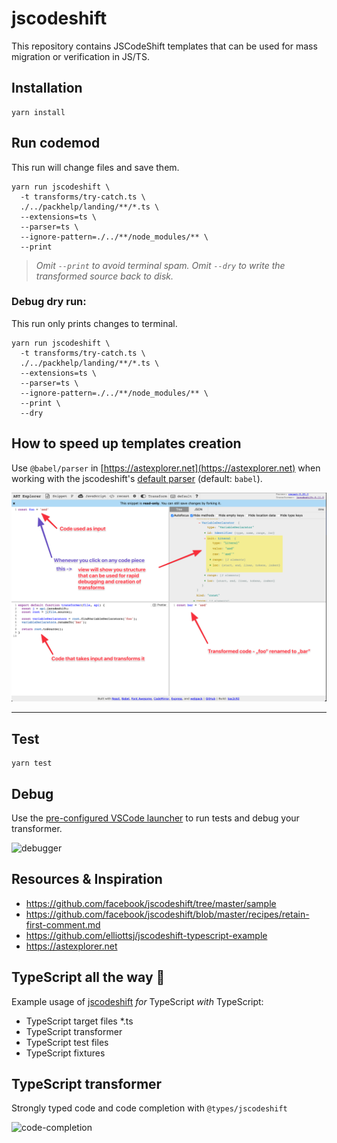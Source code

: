 # jscodeshift

This repository contains JSCodeShift templates that can be used for mass migration or verification in JS/TS.

## Installation

```shell
yarn install
```

## Run codemod
This run will change files and save them.
```shell
yarn run jscodeshift \
  -t transforms/try-catch.ts \
  ./../packhelp/landing/**/*.ts \
  --extensions=ts \
  --parser=ts \
  --ignore-pattern=./../**/node_modules/** \
  --print
```
> _Omit `--print` to avoid terminal spam._
> _Omit `--dry` to write the transformed source back to disk._


### Debug dry run:
This run only prints changes to terminal.
```shell
yarn run jscodeshift \
  -t transforms/try-catch.ts \
  ./../packhelp/landing/**/*.ts \
  --extensions=ts \
  --parser=ts \
  --ignore-pattern=./../**/node_modules/** \
  --print \
  --dry
```


## How to speed up templates creation

Use `@babel/parser` in [https://astexplorer.net](https://astexplorer.net) when working with the jscodeshift's [default parser](https://github.com/facebook/jscodeshift#usage-cli) (default: `babel`).

![ast explorer](docs/ast-explorer.png)

--------------

## Test
```shell
yarn test
```

## Debug

Use the [pre-configured VSCode launcher](.vscode/launch.json) to run tests and debug your transformer.

![debugger](docs/debugger.gif)

## Resources & Inspiration

- https://github.com/facebook/jscodeshift/tree/master/sample
- https://github.com/facebook/jscodeshift/blob/master/recipes/retain-first-comment.md
- https://github.com/elliottsj/jscodeshift-typescript-example
- https://astexplorer.net

## TypeScript all the way 🚀

Example usage of [jscodeshift](https://github.com/facebook/jscodeshift) _for_ TypeScript _with_ TypeScript:

- TypeScript target files *.ts
- TypeScript transformer
- TypeScript test files
- TypeScript fixtures

## TypeScript transformer

Strongly typed code and code completion with `@types/jscodeshift`

![code-completion](docs/code-completion.gif)
